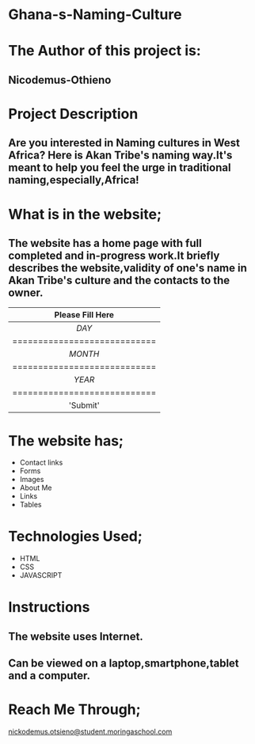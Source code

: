 
# Ghana-s-Naming-Culture
# The Author of this project is:
## Nicodemus-Othieno

# Project Description
## Are you interested in Naming cultures in West Africa? Here is Akan Tribe's naming way.It's meant to help you feel the urge in traditional naming,especially,Africa!

# What is in the website;
## The website has a home page with full completed and in-progress work.It briefly describes the website,validity of one's name in Akan Tribe's culture and the contacts to the owner.
|**Please Fill Here**            |
|:--------------------------:|
|          *DAY*             |
|============================|
|        *MONTH*             |
|============================|
|        *YEAR*              |
|============================|
|        'Submit'            |

# The website has;
* Contact links
* Forms
* Images
* About Me
* Links
* Tables
# Technologies Used;
* HTML
* CSS
* JAVASCRIPT
# Instructions

## The website uses Internet.
## Can be viewed on a laptop,smartphone,tablet and a computer.
# Reach Me Through;

nickodemus.otsieno@student.moringaschool.com